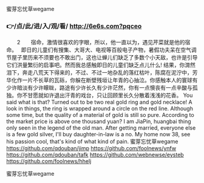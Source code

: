 
蜜芽忘忧草wegame




### 👉/点/此/进/入/观/看/ http://6e6s.com?pqceo




　　2　　宿命，激情很喜欢的字眼，所以，他一直以为，遇见芹菜就是他的宿命。　
即日的儿童们有搜集、大哥大、电视等百般电子产物，暑假功夫呆在空气调节屋子里历来不须要也不敢出门，这也让蝉儿们缺乏了多数个小天敌，也许是引导它们洪量繁衍的启事吧。然而我总感触即日的儿童们缺乏点儿什么!
结果，你潸然泪下，奔走八荒天下得来的，不过、不过一地杂乱的落红枯叶，陈腐在泥泞中，芳华化作一片不长草的瓦砾，你躲在断壁残垣让年青的心抽泣。你感触本人的寰球有少许暗淡有少许矇眬，路途有少许长久有少许茫然，你有一点懊丧有一点辛酸与孤独。你不甘愿就如许退出汗青的戏台，只让回顾里长久分散着浅浅的花香。
You said what is that?
Turned out to be two real gold ring and gold necklace!
A look in things, the ring is wrapped around a circle on the red line.
Although some time, but the quality of a material of gold is still so pure.
According to the market price is above one thousand yuan?
I am JiaPin, huangbai thing only seen in the legend of the old man.
After getting married, everyone else is a few gold silver, I'll buy daughter-in-law is a no.
My home now
38, see his passion cool, that's kind of what kind of pain.
蜜芽忘忧草wegame https://github.com/qdouban/jimp
https://github.com/foolnews/ynfw
https://github.com/qdouban/tafk
https://github.com/webnewse/eysteb
https://github.com/foolnews/hhelj





蜜芽忘忧草wegame
